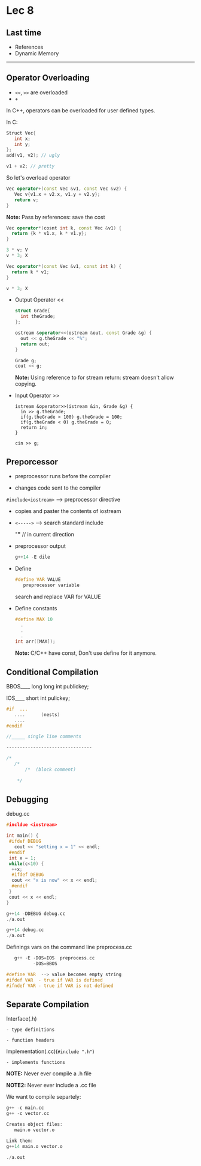 # Lec 8

## Last time
  - References
  - Dynamic Memory
  
------------

## Operator Overloading
 - `<<`, `>>` are overloaded
 - `+`
 
 In C++, operators can be overloaded for user defined types.
 
 In C:
 ```c
 Struct Vec{
    int x;
    int y;
 };
 add(v1, v2); // ugly
 
 v1 + v2; // pretty
```

So let's overload  operator
```c++
Vec operator+(const Vec &v1, const Vec &v2) {
   Vec v{v1.x + v2.x, v1.y + v2.y};
   return v;
}
```
__Note:__ Pass by references: save the cost
 
```c++
Vec operator*(cosnt int k, const Vec &v1) {
  return {k * v1.x, k * v1.y};
}

3 * v; V
v * 3; X

Vec operator*(const Vec &v1, const int k) {
  return k * v1;
}

v * 3; X
```

- Output Operator <<

  ```c++
  struct Grade{
    int theGrade;
  };
  
  ostream &operator<<(ostream &out, const Grade &g) {
    out << g.theGrade << "%";
    return out;
  }
  
  Grade g;
  cout << g;
  ```
  
  __Note:__ Using reference to for stream return: stream doesn't allow copying.

- Input Operator >>
  
  ```
  istream &operator>>(istream &in, Grade &g) {
    in >> g.theGrade;
    if(g.theGrade > 100) g.theGrade = 100;
    if(g.theGrade < 0) g.theGrade = 0;
    return in;
  }
  
  cin >> g;
  ```
  
## Preporcessor
 - preprocessor runs before the compiler
 
 - changes code sent to the compiler
 
  `#include<iostream>` --> preprocessor directive
   - copies and paster the contents of iostream
 
 - `<----->` --> search standard include
    
    "____"____ // in current direction
    
 - preprocessor output
   ```c++
   g++14 -E dile
   ```
 - Define
   ```c++
   #define VAR VALUE
      preprocessor variable
   ```
   search and replace VAR for VALUE
 
 - Define constants
   ```c++
   #define MAX 10
     .
     .
     .
   int arr([MAX]);
   ```
   __Note:__ C/C++ have const, Don't use define for it anymore.
   
   
   
## Conditional Compilation

 BBOS____  long long int publickey;

 IOS____   short int pulickey;
 
 ```c++
 #if  ...
    ....      (nests)
    ....
 #endif
 ```
 
 ```c++
 //_____ single line comments
 
 --------------------------------
 
 /*
    /*
        /*  (block comment)
        
     */
 ```
 
## Debugging
 debug.cc
 ```c++
 #incldue <iostream>
 
 int main() {
  #ifdef DEBUG
    cout << "setting x = 1" << endl;
  #endif
  int x = 1;
  while(c<10) {
   ++x;
   #ifdef DEBUG
   cout << "x is now" << x << endl;
   #endif
  }
  cout << x << endl;
 }
 ```
 ```c++
 g++14 -DDEBUG debug.cc
 ./a.out
 
 g++14 debug.cc
 ./a.out
 ```
 
 Definings vars on the command line
 preprocess.cc
 ```c++
    g++ -E -DOS=IOS  preprocess.cc
           -DOS=BBOS
 ```
 ```c++
 #define VAR  --> value becomes empty string
 #ifdef VAR  - true if VAR is defined
 #ifndef VAR - true if VAR is not defined
 ```
 
## Separate Compilation
  Interface(.h)
  
    - type definitions
    
    - function headers
    
  Implementation(.cc)(`#include ".h"`)
  
    - implements functions
    
 __NOTE:__ Never ever compile a .h file
 
 __NOTE2:__ Never ever include a .cc file
 
 We want to compile separtely:
 ```c++
 g++ -c main.cc
 g++ -c vector.cc
 
 Creates object files:
    main.o vector.o
 
 Link them:
 g++14 main.o vector.o
 
 ./a.out
 ```
 
 
 
 
 
 
 
 
 
 
 
 
 
 
 
 
 
 
 
 
 
 
 
 
 
 

